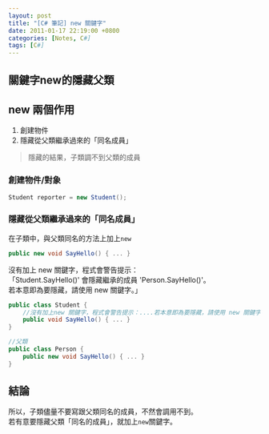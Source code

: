 ```yaml
---
layout: post
title: "[C# 筆記] new 關鍵字"
date: 2011-01-17 22:19:00 +0800
categories: [Notes, C#]
tags: [C#]
---
```


## 關鍵字new的隱藏父類

## new 兩個作用
1. 創建物件  
2. 隱藏從父類繼承過來的「同名成員」  
> 隱藏的結果，子類調不到父類的成員  


### 創建物件/對象
```c#
Student reporter = new Student();
```
### 隱藏從父類繼承過來的「同名成員」 
在子類中，與父類同名的方法上加上`new`  
```c#
public new void SayHello() { ... }
```

沒有加上 new 關鍵字，程式會警告提示：  
「Student.SayHello()' 會隱藏繼承的成員 'Person.SayHello()'。  
若本意即為要隱藏，請使用 new 關鍵字。」  
```c#
public class Student {
    //沒有加上new 關鍵字，程式會警告提示：....若本意即為要隱藏，請使用 new 關鍵字
    public void SayHello() { ... }
}

//父類
public class Person {
    public new void SayHello() { ... }
}
```
## 結論
所以，子類儘量不要寫跟父類同名的成員，不然會調用不到。   
若有意要隱藏父類「同名的成員」，就加上`new`關鍵字。